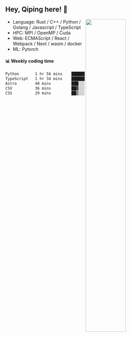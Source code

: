 

## Hey, Qiping here! :wave:

[<img align="right" width="50%" src="https://github-readme-stats.vercel.app/api?username=ppppqp&theme=dark&show_icons=true">](https://metrics.lecoq.io/ppppqp?template=classic)



-   Language: Rust / C++ / Python / Golang / Javascript / TypeScript
-   HPC: MPI / OpenMP / Cuda
-   Web: ECMAScript / React / Webpack / Next / wasm / docker
-   ML: Pytorch



#### :bar_chart: Weekly coding time

<!--START_SECTION:waka-->

```txt
Python       1 hr 56 mins    ████████▓░░░░░░░░░░░░░░░░   35.16 %
TypeScript   1 hr 34 mins    ███████▒░░░░░░░░░░░░░░░░░   28.67 %
Astro        40 mins         ███░░░░░░░░░░░░░░░░░░░░░░   12.30 %
CSV          36 mins         ██▓░░░░░░░░░░░░░░░░░░░░░░   11.09 %
CSS          29 mins         ██▒░░░░░░░░░░░░░░░░░░░░░░   09.03 %
```

<!--END_SECTION:waka-->
